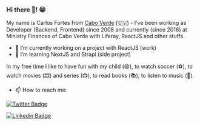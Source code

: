 ### Hi there 👋! 😁

My name is Carlos Fortes from [Cabo Verde](https://duckduckgo.com/?t=lm&q=cabo+verde+mapa&atb=v224-1&ia=web&iaxm=about&iax=images) (🇨🇻) - I've been working as Developer (Backend, Frontend) since 2008 and currently (since 2016) at Ministry Finances of Cabo Verde with Liferay, ReactJS and other stuffs.

- 🔭 I’m currently working on a project with ReactJS (work)
- 🌱 I’m learning NextJS and Strapi (side project)


In my free time I like to have fun with my child (😄),  to watch soccer (⚽️), to watch movies (🎞️) and series (📺), to read books (📚), to listen to music (🎵).

- 📫 How to reach me:


[![Twitter Badge](https://img.shields.io/badge/-Twitter-1ca0f1?style=flat-square&labelColor=1ca0f1&logo=twitter&logoColor=white&link=https://twitter.com/cdfortes)](https://twitter.com/cdfortes)

[![Linkedin Badge](https://img.shields.io/badge/-LinkedIn-blue?style=flat-square&logo=Linkedin&logoColor=white&link=https://www.linkedin.com/in/carlos-duarte-fortes-a71362101/)](https://www.linkedin.com/in/carlos-duarte-fortes-a71362101/)

<!--
**cdfortes/cdfortes** is a ✨ _special_ ✨ repository because its `README.md` (this file) appears on your GitHub profile.

